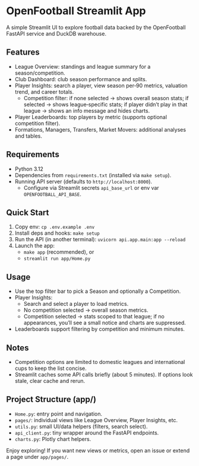 # OpenFootball Streamlit App

A simple Streamlit UI to explore football data backed by the OpenFootball FastAPI service and DuckDB warehouse.

## Features
- League Overview: standings and league summary for a season/competition.
- Club Dashboard: club season performance and splits.
- Player Insights: search a player, view season per‑90 metrics, valuation trend, and career totals.
  - Competition filter: if none selected → shows overall season stats; if selected → shows league‑specific stats; if player didn’t play in that league → shows an info message and hides charts.
- Player Leaderboards: top players by metric (supports optional competition filter).
- Formations, Managers, Transfers, Market Movers: additional analyses and tables.

## Requirements
- Python 3.12
- Dependencies from `requirements.txt` (installed via `make setup`).
- Running API server (defaults to `http://localhost:8000`).
  - Configure via Streamlit secrets `api_base_url` or env var `OPENFOOTBALL_API_BASE`.

## Quick Start
1. Copy env: `cp .env.example .env`
2. Install deps and hooks: `make setup`
3. Run the API (in another terminal): `uvicorn api.app.main:app --reload`
4. Launch the app:
   - `make app` (recommended), or
   - `streamlit run app/Home.py`

## Usage
- Use the top filter bar to pick a Season and optionally a Competition.
- Player Insights:
  - Search and select a player to load metrics.
  - No competition selected → overall season metrics.
  - Competition selected → stats scoped to that league; if no appearances, you’ll see a small notice and charts are suppressed.
- Leaderboards support filtering by competition and minimum minutes.

## Notes
- Competition options are limited to domestic leagues and international cups to keep the list concise.
- Streamlit caches some API calls briefly (about 5 minutes). If options look stale, clear cache and rerun.

## Project Structure (app/)
- `Home.py`: entry point and navigation.
- `pages/`: individual views like League Overview, Player Insights, etc.
- `utils.py`: small UI/data helpers (filters, search select).
- `api_client.py`: tiny wrapper around the FastAPI endpoints.
- `charts.py`: Plotly chart helpers.

Enjoy exploring! If you want new views or metrics, open an issue or extend a page under `app/pages/`.
